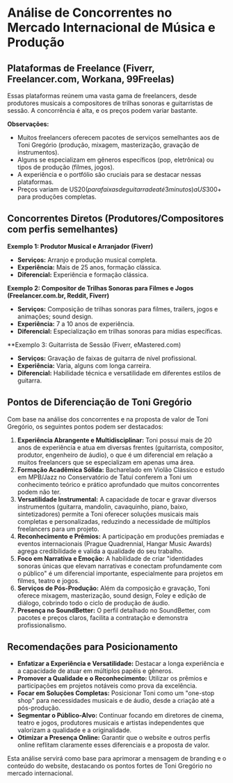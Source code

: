 # Análise de Concorrentes no Mercado Internacional de Música e Produção

## Plataformas de Freelance (Fiverr, Freelancer.com, Workana, 99Freelas)
Essas plataformas reúnem uma vasta gama de freelancers, desde produtores musicais a compositores de trilhas sonoras e guitarristas de sessão. A concorrência é alta, e os preços podem variar bastante.

**Observações:**
- Muitos freelancers oferecem pacotes de serviços semelhantes aos de Toni Gregório (produção, mixagem, masterização, gravação de instrumentos).
- Alguns se especializam em gêneros específicos (pop, eletrônica) ou tipos de produção (filmes, jogos).
- A experiência e o portfólio são cruciais para se destacar nessas plataformas.
- Preços variam de US$20 (para faixas de guitarra de até 3 minutos) a US$300+ para produções completas.

## Concorrentes Diretos (Produtores/Compositores com perfis semelhantes)

**Exemplo 1: Produtor Musical e Arranjador (Fiverr)**
- **Serviços:** Arranjo e produção musical completa.
- **Experiência:** Mais de 25 anos, formação clássica.
- **Diferencial:** Experiência e formação clássica.

**Exemplo 2: Compositor de Trilhas Sonoras para Filmes e Jogos (Freelancer.com.br, Reddit, Fiverr)**
- **Serviços:** Composição de trilhas sonoras para filmes, trailers, jogos e animações; sound design.
- **Experiência:** 7 a 10 anos de experiência.
- **Diferencial:** Especialização em trilhas sonoras para mídias específicas.

**Exemplo 3: Guitarrista de Sessão (Fiverr, eMastered.com)
- **Serviços:** Gravação de faixas de guitarra de nível profissional.
- **Experiência:** Varia, alguns com longa carreira.
- **Diferencial:** Habilidade técnica e versatilidade em diferentes estilos de guitarra.

## Pontos de Diferenciação de Toni Gregório
Com base na análise dos concorrentes e na proposta de valor de Toni Gregório, os seguintes pontos podem ser destacados:

1.  **Experiência Abrangente e Multidisciplinar:** Toni possui mais de 20 anos de experiência e atua em diversas frentes (guitarrista, compositor, produtor, engenheiro de áudio), o que é um diferencial em relação a muitos freelancers que se especializam em apenas uma área.
2.  **Formação Acadêmica Sólida:** Bacharelado em Violão Clássico e estudo em MPB/Jazz no Conservatório de Tatuí conferem a Toni um conhecimento teórico e prático aprofundado que muitos concorrentes podem não ter.
3.  **Versatilidade Instrumental:** A capacidade de tocar e gravar diversos instrumentos (guitarra, mandolin, cavaquinho, piano, baixo, sintetizadores) permite a Toni oferecer soluções musicais mais completas e personalizadas, reduzindo a necessidade de múltiplos freelancers para um projeto.
4.  **Reconhecimento e Prêmios:** A participação em produções premiadas e eventos internacionais (Prague Quadrennial, Hangar Music Awards) agrega credibilidade e valida a qualidade do seu trabalho.
5.  **Foco em Narrativa e Emoção:** A habilidade de criar "identidades sonoras únicas que elevam narrativas e conectam profundamente com o público" é um diferencial importante, especialmente para projetos em filmes, teatro e jogos.
6.  **Serviços de Pós-Produção:** Além da composição e gravação, Toni oferece mixagem, masterização, sound design, Foley e edição de diálogo, cobrindo todo o ciclo de produção de áudio.
7.  **Presença no SoundBetter:** O perfil detalhado no SoundBetter, com pacotes e preços claros, facilita a contratação e demonstra profissionalismo.

## Recomendações para Posicionamento
- **Enfatizar a Experiência e Versatilidade:** Destacar a longa experiência e a capacidade de atuar em múltiplos papéis e gêneros.
- **Promover a Qualidade e o Reconhecimento:** Utilizar os prêmios e participações em projetos notáveis como prova da excelência.
- **Focar em Soluções Completas:** Posicionar Toni como um "one-stop shop" para necessidades musicais e de áudio, desde a criação até a pós-produção.
- **Segmentar o Público-Alvo:** Continuar focando em diretores de cinema, teatro e jogos, produtores musicais e artistas independentes que valorizam a qualidade e a originalidade.
- **Otimizar a Presença Online:** Garantir que o website e outros perfis online reflitam claramente esses diferenciais e a proposta de valor.

Esta análise servirá como base para aprimorar a mensagem de branding e o conteúdo do website, destacando os pontos fortes de Toni Gregório no mercado internacional.

